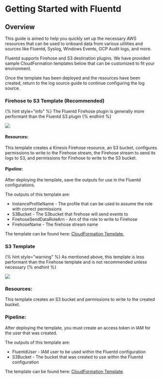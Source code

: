 # Getting Started with Fluentd

## Overview

This guide is aimed to help you quickly set up the necessary AWS resources that can be used to onboard data from various utilities and sources like Fluentd, Syslog, Windows Events, GCP Audit logs, and more.

Fluentd supports Firehose and S3 destination plugins. We have provided sample CloudFormation templates below that can be customized to fit your environment.

Once the template has been deployed and the resources have been created, return to the log source guide to continue configuring the log source.

### Firehose to S3 Template (Recommended) <a href="#firehose-to-s3-template-recommended" id="firehose-to-s3-template-recommended"></a>

{% hint style="info" %}
The Fluentd Firehose plugin is generally more performant than the Fluentd S3 plugin
{% endhint %}

![](<../../../../.gitbook/assets/image (24) (1).png>)

#### **Resources**:

This template creates a Kinesis Firehose resource, an S3 bucket, configures permissions to write to the Firehose stream, the Firehose stream to send its logs to S3, and permissions for Firehose to write to the S3 bucket.

#### **Pipeline:**

After deploying the template, save the outputs for use in the Fluentd configurations.

The outputs of this template are:

* InstanceProfileName - The profile that can be used to assume the role with correct permissions
* S3Bucket - The S3bucket that firehose will send events to
* FirehoseSendDataRoleArn - Arn of the role to write to Firehose
* FirehoseName - The firehose stream name

The template can be found here: [CloudFormation Template.](https://github.com/panther-labs/panther-auxiliary/blob/main/cloudformation/panther-fluentd-firehose.yml)

### S3 Template <a href="#s3-template" id="s3-template"></a>

{% hint style="warning" %}
As mentioned above, this template is less performant than the Firehose template and is not recommended unless necessary
{% endhint %}

![](<../../.gitbook/assets/image (25).png>)

### **Resources**:

This template creates an S3 bucket and permissions to write to the created bucket.

### **Pipeline:**

After deploying the template, you must create an access token in IAM for the user that was created.

The outputs of this template are:

* FluentdUser - IAM user to be used within the Fluentd configuration
* S3Bucket - The bucket that was created to use within the Fluentd configuration

The template can be found here: [CloudFormation Template](https://github.com/panther-labs/panther-auxiliary/blob/main/cloudformation/panther-fluentd-s3.yml).

